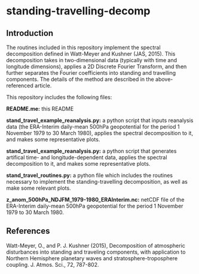 # standing-travelling-decomp

Introduction
------------

The routines included in this repository implement the spectral decomposition defined in Watt-Meyer and Kushner (JAS, 2015). This decomposition takes in two-dimensional data (typically with time and longitude dimensions), applies a 2D Discrete Fourier Transform, and then further separates the Fourier coefficients into standing and travelling components. The details of the method are described in the above-referenced article.

This repository includes the following files:

**README.me:** this README

**stand_travel_example_reanalysis.py:** a python script that inputs reanalysis data (the ERA-Interim daily-mean 500hPa geopotential for the period 1 November 1979 to 30 March 1980), applies the spectral decomposition to it, and makes some representative plots.

**stand_travel_example_reanalysis.py:** a python script that generates artifical time- and longitude-dependent data, applies the spectral decomposition to it, and makes some representative plots.

**stand_travel_routines.py:** a python file which includes the routines necessary to implement the standing-travelling decomposition, as well as make some relevant plots.

**z_anom_500hPa_NDJFM_1979-1980_ERAInterim.nc:** netCDF file of the ERA-Interim daily-mean 500hPa geopotential for the period 1 November 1979 to 30 March 1980.


References
----------

Watt-Meyer, O., and P. J. Kushner (2015), Decomposition of atmospheric disturbances into standing and traveling components, with application to Northern Hemisphere planetary waves and stratosphere-troposphere coupling. J. Atmos. Sci., 72, 787-802.
